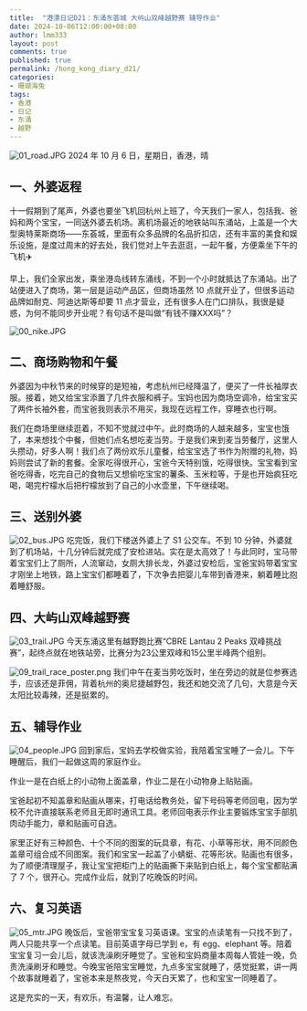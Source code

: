 ```yaml
---
title:  "港漂日记D21：东涌东荟城 大屿山双峰越野赛 辅导作业"
date: 2024-10-06T12:00:00+08:00
author: lmm333
layout: post
comments: true
published: true
permalink: /hong_kong_diary_d21/
categories:
- 珊瑚海兔
tags:
- 香港
- 日记
- 东涌
- 越野
---
```

![01_road.JPG](../images/2024-10-06-hong_kong_diary_d21/01_road.JPG)
2024 年 10 月 6 日，星期日，香港，晴

## 一、外婆返程
十一假期到了尾声，外婆也要坐飞机回杭州上班了，今天我们一家人，包括我、爸妈和两个宝宝，一同送外婆去机场。离机场最近的地铁站叫东涌站，上盖是一个大型奥特莱斯商场——东荟城，里面有众多品牌的名品折扣店，还有丰富的美食和娱乐设施，是度过周末的好去处，我们觉对上午去逛逛，一起午餐，方便乘坐下午的飞机✈️
<!--more-->
早上，我们全家出发，乘坐港岛线转东涌线，不到一个小时就抵达了东涌站。出了站便进入了商场，第一层是运动产品区，但商场虽然 10 点就开业了，但很多运动品牌如耐克、阿迪达斯等却要 11 点才营业，还有很多人在门口排队，我很是疑惑，为何不能同步开业呢？有句话不是叫做“有钱不赚XXX吗”？

![00_nike.JPG](../images/2024-10-06-hong_kong_diary_d21/00_nike.JPG)

## 二、商场购物和午餐
外婆因为中秋节来的时候穿的是短袖，考虑杭州已经降温了，便买了一件长袖厚衣服。接着，她又给宝宝添置了几件衣服和裤子。宝妈也因为商场空调冷，给宝宝买了两件长袖外套，而宝爸我则表示不用买，我现在远程工作，穿睡衣也行啊。

我们在商场里继续逛着，不知不觉就过中午。此时商场的人越来越多，宝宝也饿了，本来想找个中餐，但她们点名想吃麦当劳。于是我们来到麦当劳餐厅，这里人头攒动，好多人啊！我们点了两份欢乐儿童餐，给宝宝选了书作为附赠的礼物，妈妈则尝试了新的套餐。全家吃得很开心，宝爸今天特别饿，吃得很快。宝宝看到宝爸吃得香，吃完自己的食物后又想偷吃宝宝的薯条、玉米粒等，于是也开始疯狂吃喝，喝完柠檬水后把柠檬放到了自己的小水壶里，下午继续喝。

## 三、送别外婆
![02_bus.JPG](../images/2024-10-06-hong_kong_diary_d21/02_bus.JPG)
吃完饭，我们下楼送外婆上了 S1 公交车。不到 10 分钟，外婆就到了机场站，十几分钟后就完成了安检进站。实在是太高效了！与此同时，宝马带着宝宝们上了厕所，人流窜动，女厕大排长龙，外婆过安检后，宝爸宝妈带着宝宝才刚坐上地铁，路上宝宝们都睡着了，下次争去把婴儿车带到香港来，躺着睡比抱着睡舒服。

## 四、大屿山双峰越野赛
![03_trail.JPG](../images/2024-10-06-hong_kong_diary_d21/03_trail.JPG)
今天东涌这里有越野跑比赛“CBRE Lantau 2 Peaks 双峰挑战赛”，起终点就在地铁站旁，比赛分为23公里双峰和15公里半峰两个组别。

![09_trail_race_poster.png](../images/2024-10-06-hong_kong_diary_d21/09_trail_race_poster.png)
我们中午在麦当劳吃饭时，坐在旁边的就是位参赛选手，应该还是菲佣，背着杭州的奥尼捷越野包，我还和她交流了几句，大意是今天太阳比较毒辣，还是挺累的。


## 五、辅导作业
![04_people.JPG](../images/2024-10-06-hong_kong_diary_d21/04_people.JPG)
回到家后，宝妈去学校做实验，我陪着宝宝睡了一会儿。下午睡醒后，我们一起做这周的家庭作业。

作业一是在白纸上的小动物上面盖章，作业二是在小动物身上贴贴画。

宝爸起初不知盖章和贴画从哪来，打电话给教务处，留下号码等老师回电，因为学校不允许直接联系老师且无即时通讯工具。老师回电表示作业主要锻炼宝宝手部肌肉动手能力，章和贴画可自选。

家里正好有三种颜色、十个不同的图案的玩具章，有花、小草等形状，用不同颜色盖章可组合成不同图案。我们和宝宝一起盖了小蜻蜓、花等形状。贴画也有很多，为了顺便清理屋子，我让宝宝把柜门上的贴画撕下来贴到白纸上，每个宝宝都贴满了 7 个，很开心。完成作业后，就到了吃晚饭的时间。

## 六、复习英语
![05_mtr.JPG](../images/2024-10-06-hong_kong_diary_d21/05_mtr.JPG)
晚饭后，宝爸带宝宝复习英语课。宝宝的点读笔有一只找不到了，两人只能共享一个点读笔。目前英语字母已学到 e，有 egg、elephant 等。陪着宝宝复习一会儿后，就该洗澡刷牙睡觉了。宝爸和宝妈商量本周每人管娃一晚，负责洗澡刷牙和睡觉。今晚宝爸陪宝宝睡觉，九点多宝宝就睡了，感觉挺累，讲一两个故事就睡着了，宝爸本来是熬夜党，今天白天累了，也和宝宝一同睡着了。

这是充实的一天，有欢乐，有温馨，让人难忘。